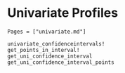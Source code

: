 # Univariate Profiles

```@index
Pages = ["univariate.md"]
```

```@docs
univariate_confidenceintervals!
get_points_in_interval!
get_uni_confidence_interval
get_uni_confidence_interval_points
```